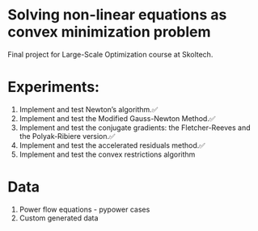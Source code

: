 # Solving non-linear equations as convex minimization problem
Final project for Large-Scale Optimization course at Skoltech.

# Experiments:
1) Implement and test Newton’s algorithm.✅ 
2) Implement and test the Modified Gauss-Newton Method.✅
3) Implement and test the conjugate gradients: the Fletcher-Reeves and the Polyak-Ribiere version.✅
4) Implement and test the accelerated residuals method.✅
5) Implement and test the convex restrictions algorithm

# Data
1) Power flow equations - pypower cases
2) Custom generated data

